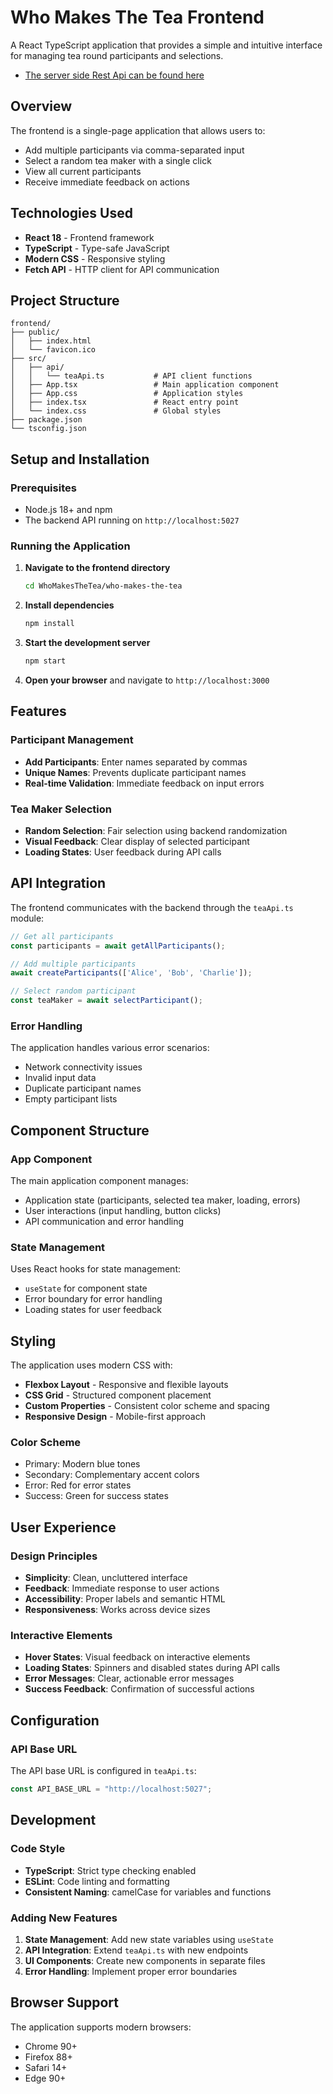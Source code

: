 # Who Makes The Tea Frontend

A React TypeScript application that provides a simple and intuitive interface for managing tea round participants and selections.
- [The server side Rest Api can be found here](https://github.com/puggyshugs/TeaRoundPicker)

## Overview

The frontend is a single-page application that allows users to:
- Add multiple participants via comma-separated input
- Select a random tea maker with a single click
- View all current participants
- Receive immediate feedback on actions

## Technologies Used

- **React 18** - Frontend framework
- **TypeScript** - Type-safe JavaScript
- **Modern CSS** - Responsive styling
- **Fetch API** - HTTP client for API communication

## Project Structure

```
frontend/
├── public/
│   ├── index.html
│   └── favicon.ico
├── src/
│   ├── api/
│   │   └── teaApi.ts           # API client functions
│   ├── App.tsx                 # Main application component
│   ├── App.css                 # Application styles
│   ├── index.tsx               # React entry point
│   └── index.css               # Global styles
├── package.json
└── tsconfig.json
```

## Setup and Installation

### Prerequisites
- Node.js 18+ and npm
- The backend API running on `http://localhost:5027`

### Running the Application

1. **Navigate to the frontend directory**
   ```bash
   cd WhoMakesTheTea/who-makes-the-tea
   ```

2. **Install dependencies**
   ```bash
   npm install
   ```

3. **Start the development server**
   ```bash
   npm start
   ```

4. **Open your browser** and navigate to `http://localhost:3000`

## Features

### Participant Management
- **Add Participants**: Enter names separated by commas
- **Unique Names**: Prevents duplicate participant names
- **Real-time Validation**: Immediate feedback on input errors

### Tea Maker Selection
- **Random Selection**: Fair selection using backend randomization
- **Visual Feedback**: Clear display of selected participant
- **Loading States**: User feedback during API calls

## API Integration

The frontend communicates with the backend through the `teaApi.ts` module:

```typescript
// Get all participants
const participants = await getAllParticipants();

// Add multiple participants
await createParticipants(['Alice', 'Bob', 'Charlie']);

// Select random participant
const teaMaker = await selectParticipant();
```

### Error Handling

The application handles various error scenarios:
- Network connectivity issues
- Invalid input data
- Duplicate participant names
- Empty participant lists

## Component Structure

### App Component
The main application component manages:
- Application state (participants, selected tea maker, loading, errors)
- User interactions (input handling, button clicks)
- API communication and error handling

### State Management
Uses React hooks for state management:
- `useState` for component state
- Error boundary for error handling
- Loading states for user feedback

## Styling

The application uses modern CSS with:
- **Flexbox Layout** - Responsive and flexible layouts
- **CSS Grid** - Structured component placement
- **Custom Properties** - Consistent color scheme and spacing
- **Responsive Design** - Mobile-first approach

### Color Scheme
- Primary: Modern blue tones
- Secondary: Complementary accent colors
- Error: Red for error states
- Success: Green for success states

## User Experience

### Design Principles
- **Simplicity**: Clean, uncluttered interface
- **Feedback**: Immediate response to user actions
- **Accessibility**: Proper labels and semantic HTML
- **Responsiveness**: Works across device sizes

### Interactive Elements
- **Hover States**: Visual feedback on interactive elements
- **Loading States**: Spinners and disabled states during API calls
- **Error Messages**: Clear, actionable error messages
- **Success Feedback**: Confirmation of successful actions

## Configuration

### API Base URL
The API base URL is configured in `teaApi.ts`:
```typescript
const API_BASE_URL = "http://localhost:5027";
```

## Development

### Code Style
- **TypeScript**: Strict type checking enabled
- **ESLint**: Code linting and formatting
- **Consistent Naming**: camelCase for variables and functions

### Adding New Features

1. **State Management**: Add new state variables using `useState`
2. **API Integration**: Extend `teaApi.ts` with new endpoints
3. **UI Components**: Create new components in separate files
4. **Error Handling**: Implement proper error boundaries

## Browser Support

The application supports modern browsers:
- Chrome 90+
- Firefox 88+
- Safari 14+
- Edge 90+
